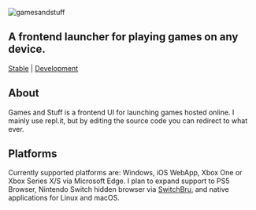 ![gamesandstuff](https://user-images.githubusercontent.com/68365423/199411065-61e6c76c-72c0-46f3-9e8d-195eb69f58f5.png)
## A frontend launcher for playing games on any device.
[Stable](https://gamesandstuff.letsgoaway.repl.co) | [Development](https://gamesandstuffdevver.letsgoaway.repl.co)
## About
Games and Stuff is a frontend UI for launching games hosted online. I mainly use repl.it, but by editing the source code you can redirect to what ever.
## Platforms
Currently supported platforms are:
Windows, iOS WebApp, Xbox One or Xbox Series X/S via Microsoft Edge.
I plan to expand support to PS5 Browser, Nintendo Switch hidden browser via [SwitchBru](https://switchbru.com/dns), and native applications for Linux and macOS.
